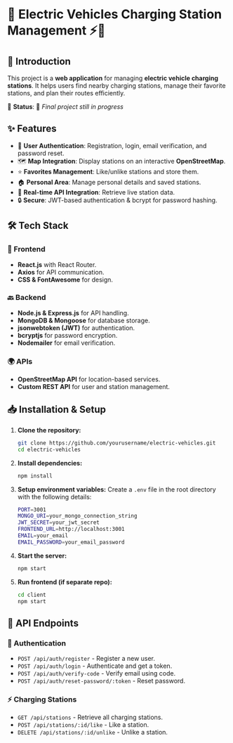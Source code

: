 # 🚗 Electric Vehicles Charging Station Management ⚡🔋

## 🚀 Introduction
This project is a **web application** for managing **electric vehicle charging stations**. It helps users find nearby charging stations, manage their favorite stations, and plan their routes efficiently. 

🔨 **Status**: 🚧 *Final project still in progress*

## ✨ Features
- 🔑 **User Authentication**: Registration, login, email verification, and password reset.
- 🗺️ **Map Integration**: Display stations on an interactive **OpenStreetMap**.
- ⭐ **Favorites Management**: Like/unlike stations and store them.
- 🏠 **Personal Area**: Manage personal details and saved stations.
- 📡 **Real-time API Integration**: Retrieve live station data.
- 🔒 **Secure**: JWT-based authentication & bcrypt for password hashing.



## 🛠️ Tech Stack
### 🎨 Frontend
- **React.js** with React Router.
- **Axios** for API communication.
- **CSS & FontAwesome** for design.

### 🔙 Backend
- **Node.js & Express.js** for API handling.
- **MongoDB & Mongoose** for database storage.
- **jsonwebtoken (JWT)** for authentication.
- **bcryptjs** for password encryption.
- **Nodemailer** for email verification.

### 🌍 APIs
- **OpenStreetMap API** for location-based services.
- **Custom REST API** for user and station management.

## 📥 Installation & Setup
1. **Clone the repository:**
   ```sh
   git clone https://github.com/yourusername/electric-vehicles.git
   cd electric-vehicles
   ```
2. **Install dependencies:**
   ```sh
   npm install
   ```
3. **Setup environment variables:**
   Create a `.env` file in the root directory with the following details:
   ```sh
   PORT=3001
   MONGO_URI=your_mongo_connection_string
   JWT_SECRET=your_jwt_secret
   FRONTEND_URL=http://localhost:3001
   EMAIL=your_email
   EMAIL_PASSWORD=your_email_password
   ```
4. **Start the server:**
   ```sh
   npm start
   ```
5. **Run frontend (if separate repo):**
   ```sh
   cd client
   npm start
   ```

## 📡 API Endpoints
### 🔑 Authentication
- `POST /api/auth/register` - Register a new user.
- `POST /api/auth/login` - Authenticate and get a token.
- `POST /api/auth/verify-code` - Verify email using code.
- `POST /api/auth/reset-password/:token` - Reset password.

### ⚡ Charging Stations
- `GET /api/stations` - Retrieve all charging stations.
- `POST /api/stations/:id/like` - Like a station.
- `DELETE /api/stations/:id/unlike` - Unlike a station.


